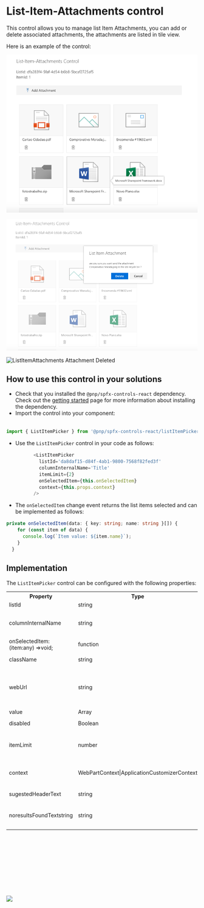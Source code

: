 # List-Item-Attachments control

This control allows you to manage list Item Attachments, you can add or delete associated attachments, the attachments are listed in tile view.
 

Here is an example of the control:

![ListItemAttachments Tiles](./assets/ListItemAttachmentsTitles.png)

![ListItemAttachments Confirm Delete](./assets/ListItemAttachmentDeleteConfirm.png)

![ListItemAttachments Attachment Deleted ](./assets/ListItemAttachmentDeletedMsg.png)

## How to use this control in your solutions

- Check that you installed the `@pnp/spfx-controls-react` dependency. Check out the [getting started](../#getting-started) page for more information about installing the dependency.
- Import the control into your component:

```TypeScript
 
import { ListItemPicker } from '@pnp/spfx-controls-react/listItemPicker';
```
- Use the `ListItemPicker` control in your code as follows:

```TypeScript
          <ListItemPicker
            listId='da8daf15-d84f-4ab1-9800-7568f82fed3f'
            columnInternalName='Title'
            itemLimit={2}
            onSelectedItem={this.onSelectedItem}
            context={this.props.context}
          />
```

- The `onSelectedItem` change event returns the list items selected and can be implemented as follows:

```TypeScript
private onSelectedItem(data: { key: string; name: string }[]) {
    for (const item of data) {
      console.log(`Item value: ${item.name}`);
    }
  }
```
## Implementation

The `ListItemPicker` control can be configured with the following properties:

<table style="width: 100%; height: 786px;">
<tbody>
<tr>
<th style="width: 220px;">Property</th>
<th>Type</th>
<th style="width: 85px;">Required</th>
<th>Description</th>
</tr>
<tr>
<td>listId</td>
<td>string</td>
<td>yes</td>
<td>Gui of List</td>
</tr>
<tr>
<td>columnInternalName</td>
<td>string</td>
<td>yes</td>
<td>InternalName of column to search and get values</td>
</tr>
<tr>
<td>onSelectedItem: (item:any) =>void;</td>
<td>function</td>
<td>yes</td>
<td>Callback function</td>
</tr>
<tr>
<td>className</td>
<td>string</td>
<td>no</td>
<td>CSS className</td>
</tr>
<tr>
<td>webUrl</td>
<td>string</td>
<td>no</td>
<td>URL of site if different of current site, user must have permissions</td>
</tr>
<tr>
<td>value</td>
<td>Array</td>
<td>no</td>
<td>Default Value</td>
</tr>
<tr>
<td>disabled</td>
<td>Boolean</td>
<td>no</td>
<td>Disable Control</td>
</tr>
<tr>
<td>itemLimit</td>
<td>number</td>
<td>yes</td>
<td>Number os items to select / return</td>
</tr>
<tr>
<td>context</td>
<td>WebPartContext|ApplicationCustomizerContext</td>
<td>yes</td>
<td>WebPart or Application customiser context</td>
</tr>
<tr>
<td>sugestedHeaderText</td>
<td>string</td>
<td>no</td>
<td>Text header to display</td>
</tr>
<tr>
<td>noresultsFoundTextstring</td>
<td>string</td>
<td>no</td>
<td>Text message when no items</td>
</tr>
</tbody>
</table>		


![](https://telemetry.sharepointpnp.com/sp-dev-fx-controls-react/wiki/controls/ListItemPicker)
